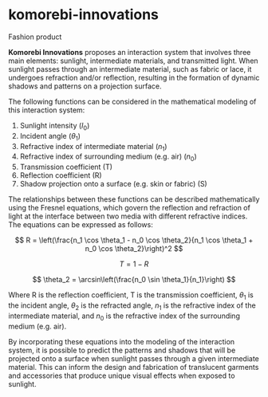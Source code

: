 # komorebi-innovations

Fashion product

**Komorebi Innovations** proposes an interaction system that involves three main elements: sunlight, intermediate materials, and transmitted light. When sunlight passes through an intermediate material, such as fabric or lace, it undergoes refraction and/or reflection, resulting in the formation of dynamic shadows and patterns on a projection surface.

The following functions can be considered in the mathematical modeling of this interaction system: 

1. Sunlight intensity ($I_0$)
2. Incident angle ($\theta_1$)
3. Refractive index of intermediate material ($n_1$)
4. Refractive index of surrounding medium (e.g. air) ($n_0$)
5. Transmission coefficient (T)
6. Reflection coefficient (R)
7. Shadow projection onto a surface (e.g. skin or fabric) (S)

The relationships between these functions can be described mathematically using the Fresnel equations, which govern the reflection and refraction of light at the interface between two media with different refractive indices. The equations can be expressed as follows:

$$
R = \left(\frac{n_1 \cos \theta_1 - n_0 \cos \theta_2}{n_1 \cos \theta_1 + n_0 \cos \theta_2}\right)^2
$$

$$
T = 1 - R
$$

$$
\theta_2 = \arcsin\left(\frac{n_0 \sin \theta_1}{n_1}\right)
$$

Where R is the reflection coefficient, T is the transmission coefficient, $\theta_1$ is the incident angle, $\theta_2$ is the refracted angle, $n_1$ is the refractive index of the intermediate material, and $n_0$ is the refractive index of the surrounding medium (e.g. air).

By incorporating these equations into the modeling of the interaction system, it is possible to predict the patterns and shadows that will be projected onto a surface when sunlight passes through a given intermediate material. This can inform the design and fabrication of translucent garments and accessories that produce unique visual effects when exposed to sunlight.

